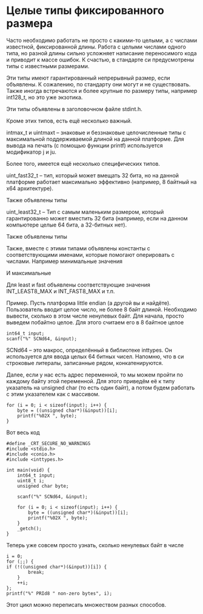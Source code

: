 # Целые типы фиксированного размера

Часто необходимо работать не просто с какими-то целыми, а с числами известной, фиксированной длины. Работа с целыми числами одного типа, но разной длины сильно усложняет написание переносимого кода и приводит к массе ошибок.
К счастью, в стандарте си предусмотрены типы с известными размерами.

Эти типы имеют гарантированный непрерывный размер, если объявлены. К сожалению, по стандарту они могут и не существовать. Также иногда встречаются и более крупные по размеру типы, например int128_t, но это уже экзотика.

Эти типы объявлены в заголовочном файле stdint.h.

Кроме этих типов, есть ещё несколько важный.

intmax_t и uintmaxt – знаковые и беззнаковые целочисленные типы с максимальной поддерживаемой длиной на данной платформе. Для вывода на печать (с помощью функции printf) используется модификатор j и ju.

Более того, имеется ещё несколько специфических типов.

uint_fast32_t – тип, который может вмещать 32 бита, но на данной платформе работает максимально эффективно (например, 8 байтный на x64 архитектуре).

Также объявлены типы

uint_least32_t – Тип с самым маленьким размером, который гарантированно может вместить 32 бита (например, если на данном компьютере целые 64 бита, а 32-битных нет).

Также объявлены типы

Также, вместе с этими типами объявлены константы с соответствующими именами, которые помогают оперировать с числами. Например минимальные значения

И максимальные

Для least и fast объявлены соответствующие значения INT_LEAST8_MAX и INT_FAST8_MAX и т.п.

Пример. Пусть платформа little endian (а другой вы и найдёте). Пользователь вводит целое число, не более 8 байт длиной.  Необходимо вывести, сколько в этом числе ненулевых байт.
Для начала, просто выведем побайтно целое. Для этого считаем его в 8 байтное целое

```
int64_t input;
scanf("%" SCNd64, &input);
```

SCNd64 – это макрос, определённый в библиотеке inttypes. Он используется для ввода целых 64 битных чисел. Напомню, что в си строковые литералы, записанные рядом, конкатенируются.

Далее, если у нас есть адрес переменной, то мы можем пройти по каждому байту этой переменной. Для этого приведём её к типу указатель на unsigned char (то есть один байт), а потом будем работать с этим указателем как с массивом.

```
for (i = 0; i < sizeof(input); i++) {
	byte = ((unsigned char*)(&input))[i];
	printf("%02X ", byte);
}
```

Вот весь код

```
#define _CRT_SECURE_NO_WARNINGS
#include <stdio.h>
#include <conio.h>
#include <inttypes.h>

int main(void) {
	int64_t input;
	uint8_t i;
	unsigned char byte;

	scanf("%" SCNd64, &input);

	for (i = 0; i < sizeof(input); i++) {
		byte = ((unsigned char*)(&input))[i];
		printf("%02X ", byte);
	}
	_getch();
}
```

Теперь уже совсем просто узнать, сколько ненулевых байт в числе

```
i = 0;
for (;;) {
if (!((unsigned char*)(&input))[i]) {
		break;
	}
	++i;
};
printf("%" PRId8 " non-zero bytes", i);
```

Этот цикл можно переписать множеством разных способов.

